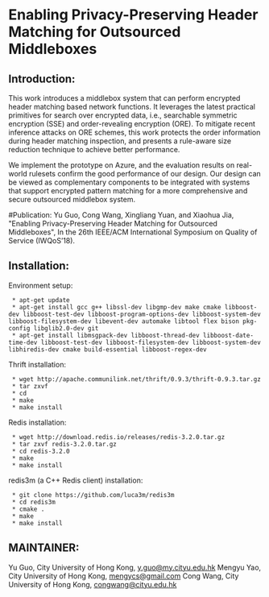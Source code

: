 # Enabling Privacy-Preserving Header Matching for Outsourced Middleboxes

## Introduction:
This work introduces a middlebox system that can perform encrypted header matching based network functions. It leverages the latest practical primitives for search over encrypted data, i.e., searchable symmetric encryption (SSE) and order-revealing encryption (ORE). To mitigate recent inference attacks on ORE schemes, this work protects the order information during header matching inspection, and presents a rule-aware size reduction technique to achieve better performance.

We implement the prototype on Azure, and the evaluation results on real-world rulesets confirm the good performance of our design. Our design can be viewed as complementary components to be integrated with systems that support encrypted pattern matching for a more comprehensive and secure outsourced middlebox system.

#Publication:
Yu Guo, Cong Wang, Xingliang Yuan, and Xiaohua Jia, "Enabling Privacy-Preserving Header Matching for Outsourced Middleboxes", In the 26th IEEE/ACM International Symposium on Quality of Service (IWQoS’18).


## Installation:
Environment setup:

```shell
 * apt-get update
 * apt-get install gcc g++ libssl-dev libgmp-dev make cmake libboost-dev libboost-test-dev libboost-program-options-dev libboost-system-dev libboost-filesystem-dev libevent-dev automake libtool flex bison pkg-config libglib2.0-dev git
 * apt-get install libmsgpack-dev libboost-thread-dev libboost-date-time-dev libboost-test-dev libboost-filesystem-dev libboost-system-dev libhiredis-dev cmake build-essential libboost-regex-dev
```

Thrift installation:
 
```shell
 * wget http://apache.communilink.net/thrift/0.9.3/thrift-0.9.3.tar.gz
 * tar zxvf 
 * cd 
 * make
 * make install
```

Redis installation:

```shell
 * wget http://download.redis.io/releases/redis-3.2.0.tar.gz
 * tar zxvf redis-3.2.0.tar.gz
 * cd redis-3.2.0
 * make
 * make install
 ```

redis3m (a C++ Redis client) installation:

```shell
 * git clone https://github.com/luca3m/redis3m
 * cd redis3m
 * cmake .
 * make
 * make install
```


## MAINTAINER:

Yu Guo, City University of Hong Kong, y.guo@my.cityu.edu.hk
Mengyu Yao, City University of Hong Kong, mengycs@gmail.com
Cong Wang, City University of Hong Kong, congwang@cityu.edu.hk
